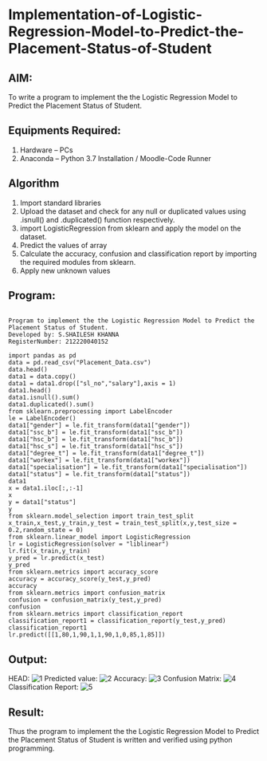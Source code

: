 # Implementation-of-Logistic-Regression-Model-to-Predict-the-Placement-Status-of-Student

## AIM:
To write a program to implement the the Logistic Regression Model to Predict the Placement Status of Student.

## Equipments Required:
1. Hardware – PCs
2. Anaconda – Python 3.7 Installation / Moodle-Code Runner

## Algorithm
1. Import standard libraries
2. Upload the dataset and check for any null or duplicated values using .isnull() and .duplicated() function respectively.
3. import LogisticRegression from sklearn and apply the model on the dataset.
4. Predict the values of array
5. Calculate the accuracy, confusion and classification report by importing the required modules from sklearn.
6. Apply new unknown values

## Program:
```

Program to implement the the Logistic Regression Model to Predict the Placement Status of Student.
Developed by: S.SHAILESH KHANNA 
RegisterNumber: 212220040152 

import pandas as pd
data = pd.read_csv("Placement_Data.csv")
data.head()
data1 = data.copy()
data1 = data1.drop(["sl_no","salary"],axis = 1)
data1.head()
data1.isnull().sum()
data1.duplicated().sum()
from sklearn.preprocessing import LabelEncoder
le = LabelEncoder()
data1["gender"] = le.fit_transform(data1["gender"])
data1["ssc_b"] = le.fit_transform(data1["ssc_b"])
data1["hsc_b"] = le.fit_transform(data1["hsc_b"])
data1["hsc_s"] = le.fit_transform(data1["hsc_s"])
data1["degree_t"] = le.fit_transform(data1["degree_t"])
data1["workex"] = le.fit_transform(data1["workex"])
data1["specialisation"] = le.fit_transform(data1["specialisation"])
data1["status"] = le.fit_transform(data1["status"])
data1
x = data1.iloc[:,:-1]
x
y = data1["status"]
y
from sklearn.model_selection import train_test_split
x_train,x_test,y_train,y_test = train_test_split(x,y,test_size = 0.2,random_state = 0)
from sklearn.linear_model import LogisticRegression
lr = LogisticRegression(solver = "liblinear")
lr.fit(x_train,y_train)
y_pred = lr.predict(x_test)
y_pred
from sklearn.metrics import accuracy_score
accuracy = accuracy_score(y_test,y_pred)
accuracy
from sklearn.metrics import confusion_matrix
confusion = confusion_matrix(y_test,y_pred)
confusion
from sklearn.metrics import classification_report
classification_report1 = classification_report(y_test,y_pred)
classification_report1
lr.predict([[1,80,1,90,1,1,90,1,0,85,1,85]])

```

## Output:
HEAD:
![1](https://user-images.githubusercontent.com/103241457/171145451-cc65b610-d0ea-4446-8f03-5dc86cad9895.png)
Predicted value:
![2](https://user-images.githubusercontent.com/103241457/171145507-4200f8bf-7af8-4243-a337-66fa29e77582.png)
Accuracy:
![3](https://user-images.githubusercontent.com/103241457/171145569-f68d4f95-7a93-43f5-9b13-c4ed13b277c8.png)
Confusion Matrix:
![4](https://user-images.githubusercontent.com/103241457/171145614-42d4526c-daa0-4326-8b2e-37ca4c827825.png)
Classification Report:
![5](https://user-images.githubusercontent.com/103241457/171145671-08853da9-f785-412b-8982-be503f440a37.png)




## Result:
Thus the program to implement the the Logistic Regression Model to Predict the Placement Status of Student is written and verified using python programming.
